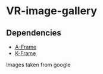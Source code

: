 # VR-image-gallery


## Dependencies

- [A-Frame](https://github.com/aframevr/aframe)
- [K-Frame](https://github.com/ngokevin/k-frame)



Images taken from google
